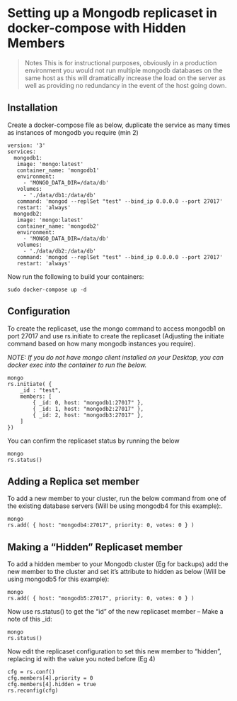 # Setting up a Mongodb replicaset in docker-compose with Hidden Members

> Notes
> This is for instructional purposes, obviously in a production environment you would not run multiple mongodb databases on the same host as this will dramatically increase the load on the server as well as providing no redundancy in the event of the host going down.

## Installation

Create a docker-compose file as below, duplicate the service as many times as instances of mongodb you require (min 2)

```
version: '3'
services:
  mongodb1:
   image: 'mongo:latest'
   container_name: 'mongodb1'
   environment:
     - 'MONGO_DATA_DIR=/data/db'
   volumes:
     - './data/db1:/data/db'
   command: 'mongod --replSet "test" --bind_ip 0.0.0.0 --port 27017'
   restart: 'always'
  mongodb2:
   image: 'mongo:latest'
   container_name: 'mongodb2'
   environment:
     - 'MONGO_DATA_DIR=/data/db'
   volumes:
     - './data/db2:/data/db'
   command: 'mongod --replSet "test" --bind_ip 0.0.0.0 --port 27017'
   restart: 'always'
```

Now run the following to build your containers:

```
sudo docker-compose up -d
```

## Configuration
To create the replicaset, use the mongo command to access mongodb1 on port 27017 and use rs.initiate to create the replicaset (Adjusting the initiate command based on how many mongodb instances you require).

_NOTE: If you do not have mongo client installed on your Desktop, you can docker exec into the container to run the below._

```
mongo
rs.initiate( {
    _id : "test",
    members: [
        { _id: 0, host: "mongodb1:27017" },
        { _id: 1, host: "mongodb2:27017" },
        { _id: 2, host: "mongodb3:27017" },
    ]
})
```

You can confirm the replicaset status by running the below

```
mongo
rs.status()
```

## Adding a Replica set member
To add a new member to your cluster, run the below command from one of the existing database servers (Will be using mongodb4 for this example):.

```
mongo
rs.add( { host: "mongodb4:27017", priority: 0, votes: 0 } )
```

## Making a “Hidden” Replicaset member
To add a hidden member to your Mongodb cluster (Eg for backups) add the new member to the cluster and set it’s attribute to hidden as below (Will be using mongodb5 for this example):

```
mongo
rs.add( { host: "mongodb5:27017", priority: 0, votes: 0 } )
```

Now use rs.status() to get the “id” of the new replicaset member – Make a note of this _id:

```
mongo
rs.status()
```

Now edit the replicaset configuration to set this new member to “hidden”, replacing id with the value you noted before (Eg 4)

```
cfg = rs.conf()
cfg.members[4].priority = 0
cfg.members[4].hidden = true
rs.reconfig(cfg)
```
